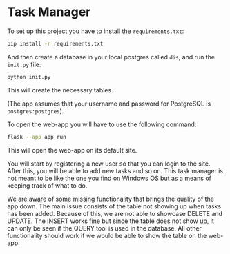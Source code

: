 # Task Manager

To set up this project you have to install the `requirements.txt`:
```bash
pip install -r requirements.txt
```

And then create a database in your local postgres called `dis`, and run the `init.py` file:
```bash
python init.py
```
This will create the necessary tables.

(The app assumes that your username and password for PostgreSQL is `postgres:postgres`).

To open the web-app you will have to use the following command:
```bash
flask --app app run
```
This will open the web-app on its default site.

You will start by registering a new user so that you can login to the site. After this, you will be able to add new tasks and so on.
This task manager is not meant to be like the one you find on Windows OS but as a means of keeping track of what to do.

We are aware of some missing functionality that brings the quality of the app down. The main issue consists of the table not showing up when tasks has been added. 
Because of this, we are not able to showcase DELETE and UPDATE. The INSERT works fine but since the table does not show up, it can only be seen if the QUERY tool is used in the database. All other functionality should work if we would be able to show the table on the web-app.


